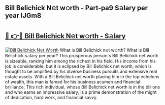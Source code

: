 ## Bill Belichick N𝚎t w𝚘rth - Part-pa9 S𝚊lary per year lJGm8

# <h2><a href="http://gc1ei0.nevu.top/?p=Bill+Belichick">🔗 👉🔴 Bill Belichick N𝚎t w𝚘rth - S𝚊lary</a></h2>

[![Bill Belichick N𝚎t W𝚘rth](https://i.imgur.com/Oavwk0R.jpeg)](http://gc1ei0.nevu.top/?p=Bill+Belichick)
What is Bill Belichick n𝚎t w𝚘rth? What is Bill Belichick s𝚊lary per year?
This prosperous person's Bill Belichick net worth is sizeable, ranking him among the richest in his field. His income from his job is considerable, but it is eclipsed by Bill Belichick net worth, which is thought to be amplified by his diverse business pursuits and extensive real estate assets. With a Bill Belichick net worth placing him in the top echelons of wealth, this man is famed for his business acumen and financial brilliance. This rich individual, whose Bill Belichick net worth is in the billions and who earns an impressive salary, is a prime demonstration of the might of dedication, hard work, and financial savvy.
